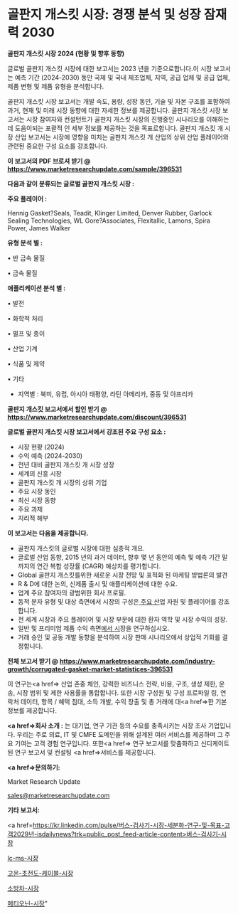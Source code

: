 # 골판지 개스킷 시장: 경쟁 분석 및 성장 잠재력 2030

<strong>골판지 개스킷 시장 2024 (현황 및 향후 동향)</strong>

글로벌 골판지 개스킷 시장에 대한 보고서는 2023 년을 기준으로합니다.이 시장 보고서는 예측 기간 (2024-2030) 동안 국제 및 국내 제조업체, 지역, 공급 업체 및 공급 업체, 제품 변형 및 제품 유형을 분석합니다.

골판지 개스킷 시장 보고서는 개발 속도, 용량, 성장 동인, 기술 및 자본 구조를 포함하여 과거, 현재 및 미래 시장 동향에 대한 자세한 정보를 제공합니다. 골판지 개스킷 시장 보고서는 시장 참여자와 컨설턴트가 골판지 개스킷 시장의 진행중인 시나리오를 이해하는 데 도움이되는 포괄적 인 세부 정보를 제공하는 것을 목표로합니다. 골판지 개스킷 개 시장 산업 보고서는 시장에 영향을 미치는 골판지 개스킷 개 산업의 상위 산업 플레이어와 관련된 중요한 구성 요소를 강조합니다.



<strong>이 보고서의 PDF 브로셔 받기 @ <a href=https://www.marketresearchupdate.com/sample/396531>https://www.marketresearchupdate.com/sample/396531</a></strong>



<strong>다음과 같이 분류되는 글로벌 골판지 개스킷 시장 :</strong>



<strong>주요 플레이어 :</strong>

Hennig Gasket?Seals, Teadit, Klinger Limited, Denver Rubber, Garlock Sealing Technologies, WL Gore?Associates, Flexitallic, Lamons, Spira Power, James Walker



<strong>유형 분석 별 :</strong>

• 반 금속 물질

• 금속 물질



<strong>애플리케이션 분석 별 :</strong>

• 발전

• 화학적 처리

• 펄프 및 종이

• 산업 기계

• 식품 및 제약

• 기타

<ul>
  <li>지역별 : 북미, 유럽, 아시아 태평양, 라틴 아메리카, 중동 및 아프리카</li>
</ul>


<strong>골판지 개스킷 보고서에서 할인 받기 @ <a href=https://www.marketresearchupdate.com/discount/396531>https://www.marketresearchupdate.com/discount/396531</a></strong>



<strong>글로벌 골판지 개스킷 시장 보고서에서 강조된 주요 구성 요소 :</strong>
<ul>
  <li>시장 현황 (2024)</li>
  <li>수익 예측 (2024-2030)</li>
  <li>전년 대비 골판지 개스킷 개 시장 성장</li>
  <li>세계의 신흥 시장</li>
  <li>골판지 개스킷 개 시장의 상위 기업</li>
  <li>주요 시장 동인</li>
  <li>최신 시장 동향</li>
  <li>주요 과제</li>
  <li>지리적 해부</li>
</ul>


<strong>이 보고서는 다음을 제공합니다.</strong>
<ul>
  <li>골판지 개스킷의 글로벌 시장에 대한 심층적 개요.</li>
  <li>글로벌 산업 동향, 2015 년의 과거 데이터, 향후 몇 년 동안의 예측 및 예측 기간 말까지의 연간 복합 성장률 (CAGR) 예상치를 평가합니다.</li>
  <li>Global 골판지 개스킷를위한 새로운 시장 전망 및 표적화 된 마케팅 방법론의 발견</li>
  <li>R &amp; D에 대한 논의, 신제품 출시 및 애플리케이션에 대한 수요.</li>
  <li>업계 주요 참여자의 광범위한 회사 프로필.</li>
  <li>동적 분자 유형 및 대상 측면에서 시장의 구성은<a href=> 주요 산</a>업 자원 및 플레이어를 강조합니다.</li>
  <li>전 세계 시장과 주요 플레이어 및 시장 부문에 대한 환자 역학 및 시장 수익의 성장.</li>
  <li>일반 및 프리미엄 제품 수익 측면<a href=>에서 시</a>장을 연구하십시오.</li>
  <li>거래 승인 및 공동 개발 동향을 분석하여 시장 판매 시나리오에서 상업적 기회를 결정합니다.</li>
</ul>



<strong>전체 보고서 받기 @ <a href=https://www.marketresearchupdate.com/industry-growth/corrugated-gasket-market-statistices-396531>https://www.marketresearchupdate.com/industry-growth/corrugated-gasket-market-statistices-396531</a></strong>

이 연구는<a href=> 산업 존중</a> 체인, 강력한 비즈니스 전략, 비용, 구조, 생성 제한, 운송, 시장 범위 및 제한 사용률을 통합합니다. 또한 시장 구성원 및 구성 프로파일 링, 연락처 데이터, 항목 / 혜택 침대, 소득 개발, 수익 창출 및 총 거래에 대<a href=>한 기본 </a>정보를 제공합니다.



<strong><a href=>회사 소</a>개 :</strong>
는 대기업, 연구 기관 등의 수요를 충족시키는 시장 조사 기업입니다. 우리는 주로 의료, IT 및 CMFE 도메인을 위해 설계된 여러 서비스를 제공하며 그 주요 기여는 고객 경험 연구입니다. 또한<a href=> 연구 보</a>고서를 맞춤화하고 신디케이트 된 연구 보고서 및 컨설팅 <a href=>서비스</a>를 제공합니다.



<strong><a href=>문의하기:</a></strong>

Market Research Update

sales@marketresearchupdate.com



<strong>기타 보고서:</strong>

<a href=https://kr.linkedin.com/pulse/버스-검사기-시장-세분화-연구-및-목표-고객2029년-isdailynews?trk=public_post_feed-article-content>버스-검사기-시장</a>

<a href=https://www.linkedin.com/pulse/lc-ms-시장-진입-전략-및-위험-평가2029년-analytics-alchemy-360-analysis-8onkf/>lc-ms-시장</a>

<a href=https://www.linkedin.com/pulse/고온-초전도-케이블-시장-현재-및-미래-성장-2029-survey-spotlight-pro-24-analysis-apegf/>고온-초전도-케이블-시장</a>

<a href=https://www.linkedin.com/pulse/소방차-시장-동향-및-성장-전망-consumer-connection-compendium-ana-uyrtf/>소방차-시장</a>

<a href=https://www.linkedin.com/pulse/메티오닌-시장-현재-및-미래-성장-2030-data-dive-diaries-24-analysis-chubc/>메티오닌-시장</a>"
